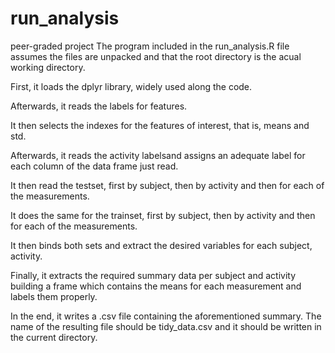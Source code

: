 # run_analysis
peer-graded project
The program included in the run_analysis.R file assumes the files are unpacked and that the root directory is the
acual working directory.

First, it loads the  dplyr library, widely used along the code.

Afterwards, it reads the labels for features. 

It then selects the indexes for the features of interest, that is, means and std.


Afterwards, it reads the activity labelsand assigns an adequate label for each column of the data frame just read.


It then read the testset, first by subject, then by activity and then for each of the measurements.

It does the same for  the trainset, first by subject, then by activity and then for each of the measurements.

It then binds both sets and extract the desired variables for each subject, activity.

Finally, it extracts the required summary data per subject and activity building a frame which contains the means for each measurement and labels them properly.

In the end, it writes a .csv file containing the aforementioned summary.  The name of the resulting file should be tidy_data.csv and it should  be written in 
the current directory.
